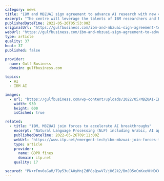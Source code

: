```yaml
---
category: news
title: "IBM and MBZUAI sign agreement to advance AI research with new centre"
excerpt: "The centre will leverage the talents of IBM researchers and MBZUAI faculty and students and will focus on the advancement of applied research objectives."
publishedDateTime: 2022-05-26T05:53:00Z
originalUrl: "https://gulfbusiness.com/ibm-and-mbzuai-sign-agreement-to-advance-ai-research-with-new-centre/"
webUrl: "https://gulfbusiness.com/ibm-and-mbzuai-sign-agreement-to-advance-ai-research-with-new-centre/"
type: article
quality: 37
heat: 37
published: false

provider:
  name: Gulf Business
  domain: gulfbusiness.com

topics:
  - AI
  - IBM AI

images:
  - url: "https://gulfbusiness.com/wp-content/uploads/2022/05/MBZUAI-IBM-MOU-Signing-Image.jpg"
    width: 930
    height: 600
    isCached: true

related:
  - title: "IBM, MBZUAI join forces to accelerate AI breakthroughs"
    excerpt: "Natural Language Processing (NLP) including Arabic, AI applications in the healthcare industry, and sustainability. IBM, MBZUAI join forces to accelerate AI breakthroughs. AI, Artificial Intelligence,"
    publishedDateTime: 2022-05-26T09:11:00Z
    webUrl: "https://www.itp.net/emergent-tech/ibm-mbzuai-join-forces-to-accelerate-ai-breakthroughs"
    type: article
    provider:
      name: GDPR fines
      domain: itp.net
    quality: 17

secured: "PN+rFmv0aGaM/T9y53uCA0yMnjZdP8sQswV7/jH62k2/BmJO5oCmKxeVHNDCQsDdu7dO53IAR2xDo1QgRWYNNt8+XsvFvg/TnjcOOACU/MrkX7rRztxAhaeOVJQ3ko9rq91XKIYSAsDPJHQ1kkwpWeMcGC04MtRQRjYDF49VVkizd5JaI3RGOX6PPoFzdHl4k2te4/JKUa4Hekv4QoQVeIwmCxUV+Lzwr1AV9yNPzfagG6wM+F553Nt5sc0a8npAc+9+jcVlnx3UiPjx+U3clK/UDtWs1dAlblYipXQ5C8e6Li1syXa05/dLlbLub1ReWCWZd6rqGsvxxFXBCCGHBeaIBapslVUiggDSSrGCx6U=;M0G8cybHbIYptHg2qC9cIQ=="
---
```


